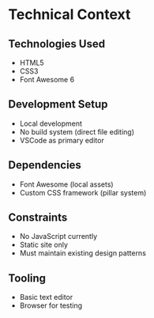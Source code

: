# Technical Context

## Technologies Used
- HTML5
- CSS3
- Font Awesome 6

## Development Setup
- Local development
- No build system (direct file editing)
- VSCode as primary editor

## Dependencies
- Font Awesome (local assets)
- Custom CSS framework (pillar system)

## Constraints
- No JavaScript currently
- Static site only
- Must maintain existing design patterns

## Tooling
- Basic text editor
- Browser for testing
